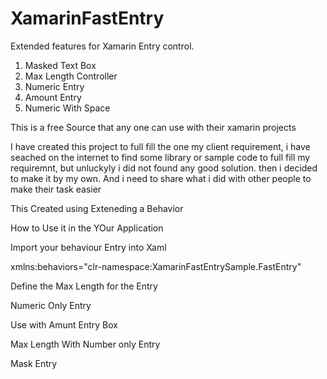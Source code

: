# XamarinFastEntry
Extended features for Xamarin Entry control. 

1. Masked Text Box  
2. Max Length Controller  
3. Numeric Entry  
4. Amount Entry
5. Numeric With Space

This is a free Source that any one can use with their xamarin projects

I have created this project to full fill the one my client requirement, i have seached on the internet to find some library or sample code to full fill my requiremnt, but unluckyly i did not found any good solution. then i decided to make it by my own.
And i need to share what i did with other people to make their task easier

This Created using Exteneding a Behavior<Entry>
  
  How to Use it in the YOur Application
  
  
  
  Import your behaviour Entry into Xaml
  
  xmlns:behaviors="clr-namespace:XamarinFastEntrySample.FastEntry"
  
  
  
  Define the Max Length for the Entry
  
> <Entry x:Name="maxLengthEntry" Text="{Binding maxLengthEntry, Mode=TwoWay}" HeightRequest="40" Placeholder="" >
>     <Entry.Behaviors>
>         <behaviors:XamarinFastEntryBehaviour MaxLength="5" />
>     </Entry.Behaviors>
> </Entry>
  
  
  
  Numeric Only Entry
  
  <Entry x:Name="numberOnlyEntry" HeightRequest="40" Text="{Binding numberOnlyEntry, Mode=TwoWay}" Placeholder="" >
      <Entry.Behaviors>
          <behaviors:XamarinFastEntryBehaviour IsNumeric="true" />
      </Entry.Behaviors>
  </Entry>
  
  
  
  Use with Amunt Entry Box
  
  <Entry x:Name="amountOnlyEntry" HeightRequest="40" Text="{Binding amountOnlyEntry, Mode=TwoWay}" Placeholder="" >
      <Entry.Behaviors>
          <behaviors:XamarinFastEntryBehaviour IsAmount="true" />
      </Entry.Behaviors>
  </Entry>
  
  
  
  Max Length With Number only Entry
  
  <Entry x:Name="numberOnlyMaxLengthEntry" HeightRequest="40" Text="{Binding numberOnlyMaxLengthEntry, Mode=TwoWay}" Placeholder="" >
      <Entry.Behaviors>
          <behaviors:XamarinFastEntryBehaviour IsNumeric="true" MaxLength="3" />
      </Entry.Behaviors>
  </Entry>
  
  
  
  Mask Entry
  
  <Entry x:Name="maskEntry" HeightRequest="40" Text="{Binding maskEntry, Mode=TwoWay}" Placeholder="" >
      <Entry.Behaviors>
          <behaviors:XamarinFastEntryBehaviour Mask="## ## ###" />
      </Entry.Behaviors>
  </Entry>

